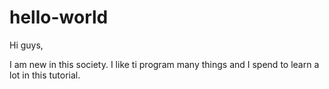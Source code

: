 # hello-world

Hi guys,

I am new in this society. I like ti program many things and I spend to learn a lot in this tutorial.
